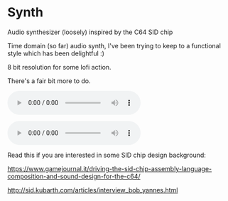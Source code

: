 # Synth
Audio synthesizer (loosely) inspired by the C64 SID chip

Time domain (so far) audio synth, I've been trying to keep to a functional style which has been delightful :)

8 bit resolution for some lofi action.

There's a fair bit more to do.

![frequency mod sample](https://github.com/benmcevoy/Synth/blob/master/Samples/frequencymod.wav)

![arpeggio](https://github.com/benmcevoy/Synth/blob/master/Samples/arpeggio.wav)

Read this if you are interested in some SID chip design background:

https://www.gamejournal.it/driving-the-sid-chip-assembly-language-composition-and-sound-design-for-the-c64/

http://sid.kubarth.com/articles/interview_bob_yannes.html

